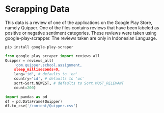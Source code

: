 # Scrapping Data
This data is a review of one of the applications on the Google Play Store, namely Quipper.
One of the files contains reviews that have been labeled as positive or negative sentiment categories.
These reviews were taken using google-play-scrapper.
The reviews taken are only in Indonesian Language.

```python
pip install google-play-scraper

from google_play_scraper import reviews_all
Quipper = reviews_all(
    'com.quipper.school.assignment,
    sleep_milliseconds=0,
    lang='id', # defaults to 'en'
    country='id', # defaults to 'us'
    sort=Sort.NEWEST, # defaults to Sort.MOST_RELEVANT
    count=200)
 
import pandas as pd 
df = pd.DataFrame(Quipper)
df.to_csv('/content/Quipper.csv')
```
